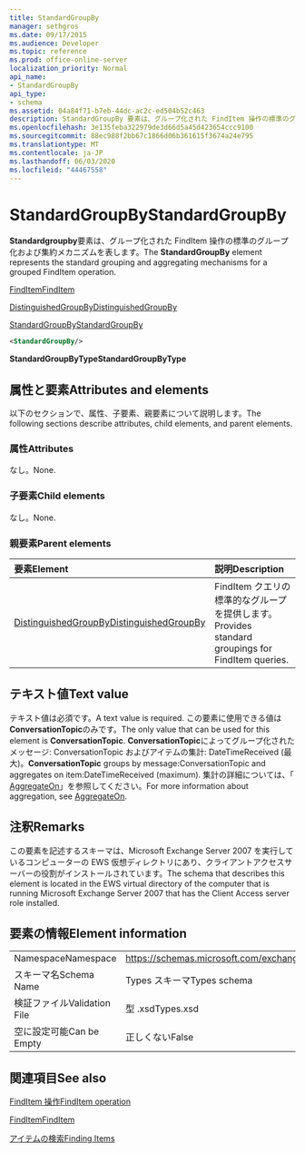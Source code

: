 ```yaml
---
title: StandardGroupBy
manager: sethgros
ms.date: 09/17/2015
ms.audience: Developer
ms.topic: reference
ms.prod: office-online-server
localization_priority: Normal
api_name:
- StandardGroupBy
api_type:
- schema
ms.assetid: 04a84f71-b7eb-44dc-ac2c-ed504b52c463
description: StandardGroupBy 要素は、グループ化された FindItem 操作の標準のグループ化および集約メカニズムを表します。
ms.openlocfilehash: 3e135feba322979de3d66d5a45d423654ccc9100
ms.sourcegitcommit: 88ec988f2bb67c1866d06b361615f3674a24e795
ms.translationtype: MT
ms.contentlocale: ja-JP
ms.lasthandoff: 06/03/2020
ms.locfileid: "44467558"
---
```

# <a name="standardgroupby"></a><span data-ttu-id="1cb3b-103">StandardGroupBy</span><span class="sxs-lookup"><span data-stu-id="1cb3b-103">StandardGroupBy</span></span>

<span data-ttu-id="1cb3b-104">**Standardgroupby**要素は、グループ化された FindItem 操作の標準のグループ化および集約メカニズムを表します。</span><span class="sxs-lookup"><span data-stu-id="1cb3b-104">The **StandardGroupBy** element represents the standard grouping and aggregating mechanisms for a grouped FindItem operation.</span></span> 
  
[<span data-ttu-id="1cb3b-105">FindItem</span><span class="sxs-lookup"><span data-stu-id="1cb3b-105">FindItem</span></span>](finditem.md)
  
[<span data-ttu-id="1cb3b-106">DistinguishedGroupBy</span><span class="sxs-lookup"><span data-stu-id="1cb3b-106">DistinguishedGroupBy</span></span>](distinguishedgroupby.md)
  
[<span data-ttu-id="1cb3b-107">StandardGroupBy</span><span class="sxs-lookup"><span data-stu-id="1cb3b-107">StandardGroupBy</span></span>](standardgroupby.md)
  
```xml
<StandardGroupBy/>
```

 <span data-ttu-id="1cb3b-108">**StandardGroupByType**</span><span class="sxs-lookup"><span data-stu-id="1cb3b-108">**StandardGroupByType**</span></span>
## <a name="attributes-and-elements"></a><span data-ttu-id="1cb3b-109">属性と要素</span><span class="sxs-lookup"><span data-stu-id="1cb3b-109">Attributes and elements</span></span>

<span data-ttu-id="1cb3b-110">以下のセクションで、属性、子要素、親要素について説明します。</span><span class="sxs-lookup"><span data-stu-id="1cb3b-110">The following sections describe attributes, child elements, and parent elements.</span></span>
  
### <a name="attributes"></a><span data-ttu-id="1cb3b-111">属性</span><span class="sxs-lookup"><span data-stu-id="1cb3b-111">Attributes</span></span>

<span data-ttu-id="1cb3b-112">なし。</span><span class="sxs-lookup"><span data-stu-id="1cb3b-112">None.</span></span>
  
### <a name="child-elements"></a><span data-ttu-id="1cb3b-113">子要素</span><span class="sxs-lookup"><span data-stu-id="1cb3b-113">Child elements</span></span>

<span data-ttu-id="1cb3b-114">なし。</span><span class="sxs-lookup"><span data-stu-id="1cb3b-114">None.</span></span>
  
### <a name="parent-elements"></a><span data-ttu-id="1cb3b-115">親要素</span><span class="sxs-lookup"><span data-stu-id="1cb3b-115">Parent elements</span></span>

|<span data-ttu-id="1cb3b-116">**要素**</span><span class="sxs-lookup"><span data-stu-id="1cb3b-116">**Element**</span></span>|<span data-ttu-id="1cb3b-117">**説明**</span><span class="sxs-lookup"><span data-stu-id="1cb3b-117">**Description**</span></span>|
|:-----|:-----|
|[<span data-ttu-id="1cb3b-118">DistinguishedGroupBy</span><span class="sxs-lookup"><span data-stu-id="1cb3b-118">DistinguishedGroupBy</span></span>](distinguishedgroupby.md) <br/> |<span data-ttu-id="1cb3b-119">FindItem クエリの標準的なグループを提供します。</span><span class="sxs-lookup"><span data-stu-id="1cb3b-119">Provides standard groupings for FindItem queries.</span></span>  <br/> |
   
## <a name="text-value"></a><span data-ttu-id="1cb3b-120">テキスト値</span><span class="sxs-lookup"><span data-stu-id="1cb3b-120">Text value</span></span>

<span data-ttu-id="1cb3b-121">テキスト値は必須です。</span><span class="sxs-lookup"><span data-stu-id="1cb3b-121">A text value is required.</span></span> <span data-ttu-id="1cb3b-122">この要素に使用できる値は**ConversationTopic**のみです。</span><span class="sxs-lookup"><span data-stu-id="1cb3b-122">The only value that can be used for this element is **ConversationTopic**.</span></span> <span data-ttu-id="1cb3b-123">**ConversationTopic**によってグループ化されたメッセージ: ConversationTopic およびアイテムの集計: DateTimeReceived (最大)。</span><span class="sxs-lookup"><span data-stu-id="1cb3b-123">**ConversationTopic** groups by message:ConversationTopic and aggregates on item:DateTimeReceived (maximum).</span></span> <span data-ttu-id="1cb3b-124">集計の詳細については、「 [AggregateOn](aggregateon.md)」を参照してください。</span><span class="sxs-lookup"><span data-stu-id="1cb3b-124">For more information about aggregation, see [AggregateOn](aggregateon.md).</span></span>
  
## <a name="remarks"></a><span data-ttu-id="1cb3b-125">注釈</span><span class="sxs-lookup"><span data-stu-id="1cb3b-125">Remarks</span></span>

<span data-ttu-id="1cb3b-126">この要素を記述するスキーマは、Microsoft Exchange Server 2007 を実行しているコンピューターの EWS 仮想ディレクトリにあり、クライアントアクセスサーバーの役割がインストールされています。</span><span class="sxs-lookup"><span data-stu-id="1cb3b-126">The schema that describes this element is located in the EWS virtual directory of the computer that is running Microsoft Exchange Server 2007 that has the Client Access server role installed.</span></span>
  
## <a name="element-information"></a><span data-ttu-id="1cb3b-127">要素の情報</span><span class="sxs-lookup"><span data-stu-id="1cb3b-127">Element information</span></span>

|||
|:-----|:-----|
|<span data-ttu-id="1cb3b-128">Namespace</span><span class="sxs-lookup"><span data-stu-id="1cb3b-128">Namespace</span></span>  <br/> |https://schemas.microsoft.com/exchange/services/2006/types  <br/> |
|<span data-ttu-id="1cb3b-129">スキーマ名</span><span class="sxs-lookup"><span data-stu-id="1cb3b-129">Schema Name</span></span>  <br/> |<span data-ttu-id="1cb3b-130">Types スキーマ</span><span class="sxs-lookup"><span data-stu-id="1cb3b-130">Types schema</span></span>  <br/> |
|<span data-ttu-id="1cb3b-131">検証ファイル</span><span class="sxs-lookup"><span data-stu-id="1cb3b-131">Validation File</span></span>  <br/> |<span data-ttu-id="1cb3b-132">型 .xsd</span><span class="sxs-lookup"><span data-stu-id="1cb3b-132">Types.xsd</span></span>  <br/> |
|<span data-ttu-id="1cb3b-133">空に設定可能</span><span class="sxs-lookup"><span data-stu-id="1cb3b-133">Can be Empty</span></span>  <br/> |<span data-ttu-id="1cb3b-134">正しくない</span><span class="sxs-lookup"><span data-stu-id="1cb3b-134">False</span></span>  <br/> |
   
## <a name="see-also"></a><span data-ttu-id="1cb3b-135">関連項目</span><span class="sxs-lookup"><span data-stu-id="1cb3b-135">See also</span></span>



[<span data-ttu-id="1cb3b-136">FindItem 操作</span><span class="sxs-lookup"><span data-stu-id="1cb3b-136">FindItem operation</span></span>](finditem-operation.md)
  
[<span data-ttu-id="1cb3b-137">FindItem</span><span class="sxs-lookup"><span data-stu-id="1cb3b-137">FindItem</span></span>](finditem.md)


[<span data-ttu-id="1cb3b-138">アイテムの検索</span><span class="sxs-lookup"><span data-stu-id="1cb3b-138">Finding Items</span></span>](https://msdn.microsoft.com/library/63af1f9c-464b-4fca-9ae3-3d60f24ca93c%28Office.15%29.aspx)

